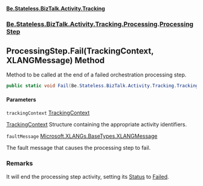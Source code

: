 #### [Be.Stateless.BizTalk.Activity.Tracking](README.md 'README')
### [Be.Stateless.BizTalk.Activity.Tracking.Processing](Be.Stateless.BizTalk.Activity.Tracking.Processing.md 'Be.Stateless.BizTalk.Activity.Tracking.Processing').[ProcessingStep](ProcessingStep.md 'Be.Stateless.BizTalk.Activity.Tracking.Processing.ProcessingStep')

## ProcessingStep.Fail(TrackingContext, XLANGMessage) Method

Method to be called at the end of a failed orchestration processing step.

```csharp
public static void Fail(Be.Stateless.BizTalk.Activity.Tracking.TrackingContext trackingContext, Microsoft.XLANGs.BaseTypes.XLANGMessage faultMessage);
```
#### Parameters

<a name='Be.Stateless.BizTalk.Activity.Tracking.Processing.ProcessingStep.Fail(Be.Stateless.BizTalk.Activity.Tracking.TrackingContext,Microsoft.XLANGs.BaseTypes.XLANGMessage).trackingContext'></a>

`trackingContext` [TrackingContext](TrackingContext.md 'Be.Stateless.BizTalk.Activity.Tracking.TrackingContext')

[TrackingContext](TrackingContext.md 'Be.Stateless.BizTalk.Activity.Tracking.TrackingContext')
            Structure containing the appropriate activity identifiers.

<a name='Be.Stateless.BizTalk.Activity.Tracking.Processing.ProcessingStep.Fail(Be.Stateless.BizTalk.Activity.Tracking.TrackingContext,Microsoft.XLANGs.BaseTypes.XLANGMessage).faultMessage'></a>

`faultMessage` [Microsoft.XLANGs.BaseTypes.XLANGMessage](https://docs.microsoft.com/en-us/dotnet/api/Microsoft.XLANGs.BaseTypes.XLANGMessage 'Microsoft.XLANGs.BaseTypes.XLANGMessage')

The fault message that causes the processing step to fail.

### Remarks
It will end the processing step activity, setting its [Status](ProcessingStep.Status.md 'Be.Stateless.BizTalk.Activity.Tracking.Processing.ProcessingStep.Status') to [Failed](TrackingStatus.Failed.md 'Be.Stateless.BizTalk.Activity.Tracking.TrackingStatus.Failed').